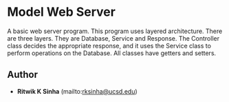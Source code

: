 # Model Web Server

A basic web server program. This program uses layered architecture. There are three layers. They are Database, Service and Response. The Controller class decides the appropriate response, and it uses the Service class to perform operations on the Database. All classes have getters and setters. 

## Author

* **Ritwik K Sinha** (mailto:rksinha@ucsd.edu)

